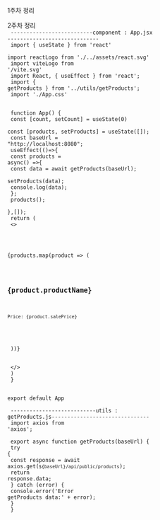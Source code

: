  1주차 정리<br>

 2주차 정리<br>
 <code>
 --------------------------component : App.jsx -----------------------------<br>
 import { useState } from 'react'<br>
import reactLogo from './../assets/react.svg'<br>
import viteLogo from '/vite.svg'<br>
import React, { useEffect } from 'react';<br>
import { getProducts } from '../utils/getProducts';<br>
import './App.css'<br>
<br>
function App() {<br>
  const [count, setCount] = useState(0)<br>
  const [products, setProducts] = useState([]);<br>
  const baseUrl = "http://localhost:8080";<br>
  useEffect(()=>{<br>
      const products = async() =>{<br>
            const data = await getProducts(baseUrl);<br>
            setProducts(data);<br>
            console.log(data);      <br>
      };<br>
      products();<br>
    },[]);<br>
  return (<br>
    <><br>
      <div className="product-list"><br>
        {products.map(product => (<br>
          <div key={product.id} className="product"><br>
          <code>
            <h2>{product.productName}</h2><br>
            <p>Price: {product.salePrice}</p><br>
            </code>
          </div><br>
        ))}<br>
      </div><br>
    </><br>
  )<br>
}<br>
<br>
export default App<br>
<br>
---------------------------utils : getProducts.js-------------------------------<br>
import axios from 'axios';<br>
<br>
export async function getProducts(baseUrl) {<br>
    try {<br>
      const response = await axios.get(`${baseUrl}/api/public/products`);<br>
      return response.data;<br>
    } catch (error) {<br>
      console.error('Error getProducts data:' + error);<br>
    }<br>
  }<br>
</code>
